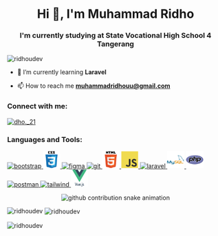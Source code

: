 <h1 align="center">Hi 👋, I'm Muhammad Ridho</h1>
<h3 align="center">I'm currently studying at State Vocational High School 4 Tangerang</h3>

<p align="left"> <img src="https://komarev.com/ghpvc/?username=ridhoudev&label=Profile%20views&color=0e75b6&style=flat" alt="ridhoudev" /> </p>

- 🌱 I’m currently learning **Laravel**

- 📫 How to reach me **muhammadridhouu@gmail.com**

<h3 align="left">Connect with me:</h3>
<p align="left">
<a href="https://instagram.com/dho._21" target="blank"><img align="center" src="https://raw.githubusercontent.com/rahuldkjain/github-profile-readme-generator/master/src/images/icons/Social/instagram.svg" alt="dho._21" height="30" width="40" /></a>
</p>


<h3 align="left">Languages and Tools:</h3>
<p align="left"> <a href="https://getbootstrap.com" target="_blank" rel="noreferrer"> <img src="https://cdn.worldvectorlogo.com/logos/bootstrap-5-1.svg" alt="bootstrap" width="40" height="40"/> </a> <a href="https://www.w3schools.com/css/" target="_blank" rel="noreferrer"> <img src="https://raw.githubusercontent.com/devicons/devicon/master/icons/css3/css3-original-wordmark.svg" alt="css3" width="40" height="40"/> </a> <a href="https://www.figma.com/" target="_blank" rel="noreferrer"> <img src="https://www.vectorlogo.zone/logos/figma/figma-icon.svg" alt="figma" width="40" height="40"/> </a> <a href="https://git-scm.com/" target="_blank" rel="noreferrer"> <img src="https://www.vectorlogo.zone/logos/git-scm/git-scm-icon.svg" alt="git" width="40" height="40"/> </a> <a href="https://www.w3.org/html/" target="_blank" rel="noreferrer"> <img src="https://raw.githubusercontent.com/devicons/devicon/master/icons/html5/html5-original-wordmark.svg" alt="html5" width="40" height="40"/> </a> <a href="https://developer.mozilla.org/en-US/docs/Web/JavaScript" target="_blank" rel="noreferrer"> <img src="https://raw.githubusercontent.com/devicons/devicon/master/icons/javascript/javascript-original.svg" alt="javascript" width="40" height="40"/> </a> <a href="https://laravel.com/" target="_blank" rel="noreferrer"> <img src="https://www.svgrepo.com/show/353985/laravel.svg" alt="laravel" width="40" height="40"/> </a> <a href="https://www.mysql.com/" target="_blank" rel="noreferrer"> <img src="https://raw.githubusercontent.com/devicons/devicon/master/icons/mysql/mysql-original-wordmark.svg" alt="mysql" width="40" height="40"/> </a> <a href="https://www.php.net" target="_blank" rel="noreferrer"> <img src="https://raw.githubusercontent.com/devicons/devicon/master/icons/php/php-original.svg" alt="php" width="40" height="40"/> </a> <a href="https://postman.com" target="_blank" rel="noreferrer"> <img src="https://www.vectorlogo.zone/logos/getpostman/getpostman-icon.svg" alt="postman" width="40" height="40"/> </a> <a href="https://tailwindcss.com/" target="_blank" rel="noreferrer"> <img src="https://www.svgrepo.com/show/374118/tailwind.svg" alt="tailwind" width="40" height="40"/> </a> <a href="https://vuejs.org/" target="_blank" rel="noreferrer"> <img src="https://raw.githubusercontent.com/devicons/devicon/master/icons/vuejs/vuejs-original-wordmark.svg" alt="vuejs" width="40" height="40"/> </a> </p>

<div align="center">
  <picture>
    <source media="(prefers-color-scheme: dark)" srcset="https://raw.githubusercontent.com/ridhoudev/ridhoudev/output/dist/github-snake-dark.svg">
    <source media="(prefers-color-scheme: light)" srcset="https://raw.githubusercontent.com/ridhoudev/ridhoudev/output/dist/github-snake.svg">
    <img alt="github contribution snake animation" src="https://raw.githubusercontent.com/ridhoudev/ridhoudev/output/dist/github-snake.svg">
  </picture>
</div>

<p><img align="left" src="https://github-readme-stats.vercel.app/api/top-langs?username=ridhoudev&show_icons=true&locale=en&layout=compact" alt="ridhoudev" /></p>

<p>&nbsp;<img align="center" src="https://github-readme-stats.vercel.app/api?username=ridhoudev&show_icons=true&locale=en" alt="ridhoudev" /></p>

<p><img align="center" src="https://github-readme-streak-stats.herokuapp.com/?user=ridhoudev&" alt="ridhoudev" /></p>
